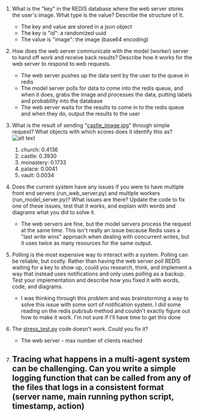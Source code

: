 1. What is the "key" in the REDIS database where the web server stores the user's image. What type is the value? Describe the structure of it.
    - The key and value are stored in a json object
    - The key is "id": a randomized uuid
    - The value is "image": the image (base64 encoding)

2. How does the web server communicate with the model (worker) server to hand off work and receive back results? Describe how it works for the web server to respond to web requests.
    - The web server pushes up the data sent by the user to the queue in redis
    - The model server polls for data to come into the redis queue, and when it does, grabs the image and processes the data, putting labels and probability into the database
    - The web server waits for the results to come in to the redis queue and when they do, output the results to the user

3. What is the result of sending "[castle_image.jpg](castle_image.jpg)" through simple request?
What objects with which scores does it identify this as?
![alt text](castle_image.jpg)
    1. church: 0.4136
    2. castle: 0.3930
    3. monastery: 0.1733
    4. palace: 0.0041
    5. vault: 0.0034

4. Does the current system have any issues if you were to have multiple front end servers (run_web_server.py) and multiple workers (run_model_server.py)? What issues are there? Update the code to fix one of these issues, test that it works, and explain with words and diagrams what you did to solve it.
    - The web servers are fine, but the model servers process the request at the same time. This isn't really an issue because Redis uses a "last write wins" approach when dealing with concurrent writes, but it uses twice as many resources for the same output.

5. Polling is the most expensive way to interact with a system. Polling can be reliable, but costly. Rather than having the web server poll REDIS waiting for a key to show up, could you research, think, and implement a way that instead uses notifications and only uses polling as a backup. Test your implementation and describe how you fixed it with words, code, and diagrams.
    - I was thinking through this problem and was brainstorming a way to solve this issue with some sort of notification system. I did some reading on the redis pub/sub method and couldn't exactly figure out how to make it work. I'm not sure if I'll have time to get this done

6. The [stress_test.py](stress_test.py) code doesn't work. Could you fix it?
    - The web server - max number of clients reached

7. Tracing what happens in a multi-agent system can be challenging. Can you write a simple logging function that can be called from any of the files that logs in a consistent format (server name, main running python script, timestamp, action)
    - 